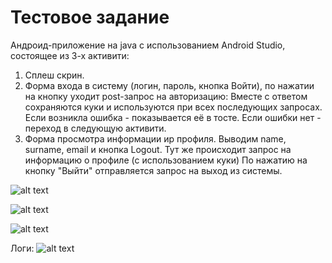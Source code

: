 # Тестовое задание

Андроид-приложение на java с использованием Android Studio, состоящее из 3-х активити:
1. Сплеш скрин.
2. Форма входа в систему (логин, пароль, кнопка Войти), по нажатии на кнопку уходит post-запрос на авторизацию:
Вместе с ответом сохраняются куки и используются при всех последующих запросах.
Если возникла ошибка - показывается её в тосте. Если ошибки нет - переход в следующую активити.
3. Форма просмотра информации иp профиля. Выводим name, surname, email и кнопка Logout.
Тут же происходит запрос на информацию о профиле (с использованием куки) 
По нажатию на кнопку "Выйти" отправляется запрос на выход из системы.

![alt text](https://i.ibb.co/CbfXsgk/kitty.jpg)

![alt text](https://i.ibb.co/82tjPR0/login.jpg)

![alt text](https://i.ibb.co/hWk3b4K/logout.jpg)

Логи:
![alt text](https://i.ibb.co/87Wsxbf/123.png)
